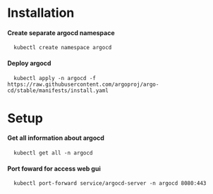 # Installation


#### Create separate argocd namespace

```http
  kubectl create namespace argocd
```

#### Deploy argocd 

```http
  kubectl apply -n argocd -f https://raw.githubusercontent.com/argoproj/argo-cd/stable/manifests/install.yaml
```

# Setup


#### Get all information about argocd 

```http
  kubectl get all -n argocd
```

#### Port foward for access web gui

```http
  kubectl port-forward service/argocd-server -n argocd 8080:443
```
